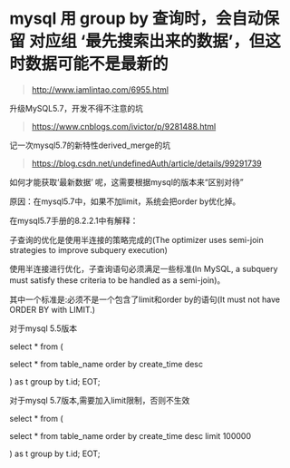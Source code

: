 # mysql 用 group by 查询时，会自动保留   对应组 ‘最先搜索出来的数据’，但这时数据可能不是最新的
> http://www.iamlintao.com/6955.html

升级MySQL5.7，开发不得不注意的坑 
> https://www.cnblogs.com/ivictor/p/9281488.html

记一次mysql5.7的新特性derived_merge的坑 
> https://blog.csdn.net/undefinedAuth/article/details/99291739

如何才能获取‘最新数据’ 呢，这需要根据mysql的版本来“区别对待”

原因：在mysql5.7中，如果不加limit，系统会把order by优化掉。

在mysql5.7手册的8.2.2.1中有解释：

子查询的优化是使用半连接的策略完成的(The optimizer uses semi-join strategies to improve subquery execution)

使用半连接进行优化，子查询语句必须满足一些标准(In MySQL, a subquery must satisfy these criteria to be handled as a semi-join)。

其中一个标准是:必须不是一个包含了limit和order by的语句(It must not have ORDER BY with LIMIT.)

对于mysql 5.5版本

select * from (

select * from table_name order by create_time desc

) as t
group by t.id;
EOT;

对于mysql 5.7版本,需要加入limit限制，否则不生效

select * from (

select * from table_name order by create_time desc limit 100000

) as t
group by t.id;
EOT;
